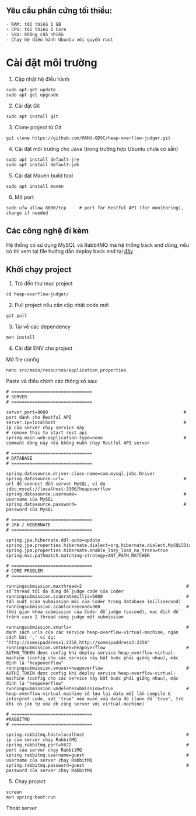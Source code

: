 ## Yêu cầu phần cứng tối thiểu:
```
- RAM: tối thiểu 1 GB
- CPU: tối thiểu 1 Core
- SSD: không cần nhiều
- Chạy hệ điều hành Ubuntu với quyền root
```


# Cài đặt môi trường

1. Cập nhật hệ điều hành

```
sudo apt-get update
sudo apt-get upgrade
```

2. Cài đặt Git

```
sudo apt install git
```

3. Clone project từ Git

```
git clone https://github.com/HANU-GDSC/heap-overflow-judger.git
```

4. Cài đặt môi trường cho Java (trong trường hợp Ubuntu chưa có sẵn)

```
sudo apt install default-jre
sudo apt install default-jdk
```

5. Cài đặt Maven build tool

```
sudo apt install maven
```

6. Mở port

```
sudo ufw allow 8080/tcp     # port for Restful API (for monitoring), change if needed
```


## Các công nghệ đi kèm

Hệ thống có sử dụng MySQL và RabbitMQ mà hệ thống back end dùng, nếu có thì xem tại file hướng dẫn deploy back end tại [đây](be.md)



## Khởi chạy project

1. Trỏ đến thư mục project

```
cd heap-overflow-judger/
```

2. Pull project nếu cần cập nhật code mới

```
git pull
```

3. Tải về các dependency

```
mvn install
```

4. Cài đặt ENV cho project

Mở file config

```
nano src/main/resources/application.properties 
```

Paste và điều chỉnh các thông số sau:

```
# ===============================
# SERVER
# ===============================

server.port=8080                                                    # port dành cho Restful API
server.ip=localhost                                                 # ip của server chạy service này
# remove this to start rest api                                     
spring.main.web-application-type=none                               # comment dòng này nếu không muốn chạy Restful API server

# ===============================
# DATABASE
# ===============================

spring.datasource.driver-class-name=com.mysql.jdbc.Driver
spring.datasource.url=                                              # url để connect đến server MySQL, ví dụ jdbc:mysql://localhost:3306/heapoverflow
spring.datasource.username=                                         # username của MySQL
spring.datasource.password=                                         # password của MySQL

# ===============================
# JPA / HIBERNATE
# ===============================

spring.jpa.hibernate.ddl-auto=update
spring.jpa.properties.hibernate.dialect=org.hibernate.dialect.MySQL5Dialect
spring.jpa.properties.hibernate.enable_lazy_load_no_trans=true
spring.mvc.pathmatch.matching-strategy=ANT_PATH_MATCHER

# ===============================
# CORE PROBLEM
# ===============================

runningsubmission.maxthread=2                                        # số thread tối đa dùng để judge code của Coder
runningsubmission.scanratemillis=5000                                # tần suất scan submission mới của Coder trong database (millisecond)
runningsubmission.scanlocksecond=300                                 # thời gian khóa submission của Coder để judge (second), mục đích để tránh case 2 thread cùng judge một submission

runningsubmission.vmurls=                                            # danh sách urls của các service heap-overflow-virtual-machine, ngăn cách bởi ',' ví dụ: "http://someipaddress1:2358,http://someipaddress2:2358" 
runningsubmission.vmtoken=heapoverflow                               # AUTHN_TOKEN được config khi deploy service heap-overflow-virtual-machine (config cho các service này bắt buộc phải giống nhau), mặc định là "heapoverflow"
runningsubmission.vmuser=heapoverflow                                # AUTHZ_TOKEN được config khi deploy service heap-overflow-virtual-machine (config cho các service này bắt buộc phải giống nhau), mặc định là "heapoverflow"
runningSubmission.vmdeletesubmission=true                            # heap-overflow-virtual-machine sẽ lưu lại data mỗi lần compile & interpret code, set 'true' nếu muốn xóa data đó (luôn để 'true', trừ khi có job tự xóa db cùng server với virtual-machine) 

# ===============================
#RABBITMQ
# ===============================

spring.rabbitmq.host=localhost                                       # ip của server chạy RabbitMQ
spring.rabbitmq.port=5672                                            # port của server chạy RabbitMQ
spring.rabbitmq.username=guest                                       # username của server chạy RabbitMQ
spring.rabbitmq.password=guest                                       # password của server chạy RabbitMQ
```

5. Chạy project

```
screen
mvn spring-boot:run
```

Thoát server
